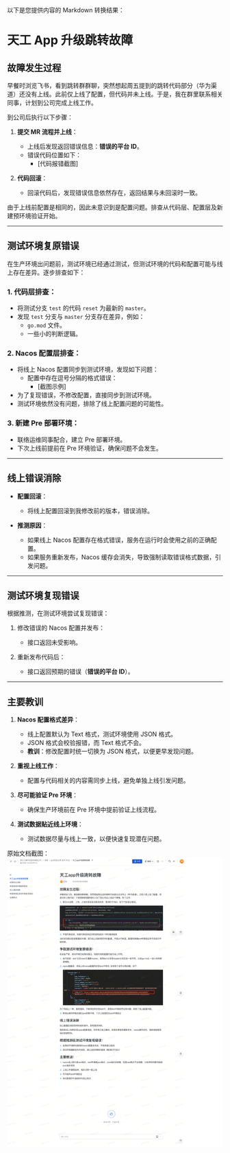 以下是您提供内容的 Markdown 转换结果：

# 天工 App 升级跳转故障

## 故障发生过程

早餐时浏览飞书，看到跳转群群聊，突然想起周五提到的跳转代码部分（华为渠道）还没有上线。此前仅上线了配置，但代码并未上线。于是，我在群里联系相关同事，计划到公司完成上线工作。

到公司后执行以下步骤：

1. **提交 MR 流程并上线**：
   - 上线后发现返回错误信息：**错误的平台 ID**。
   - 错误代码位置如下：
     - [代码报错截图]

2. **代码回滚**：
   - 回滚代码后，发现错误信息依然存在，返回结果与未回滚时一致。

由于上线前配置是相同的，因此未意识到是配置问题。排查从代码层、配置层及新建预环境验证开始。

---

## 测试环境复原错误

在生产环境出问题前，测试环境已经通过测试，但测试环境的代码和配置可能与线上存在差异。逐步排查如下：

### 1. **代码层排查**：
   - 将测试分支 `test` 的代码 `reset` 为最新的 `master`。
   - 发现 `test` 分支与 `master` 分支存在差异，例如：
     - `go.mod` 文件。
     - 一些小的判断逻辑。

### 2. **Nacos 配置层排查**：
   - 将线上 Nacos 配置同步到测试环境，发现如下问题：
     - 配置中存在逗号分隔的格式错误：
       - [截图示例]
   - 为了复现错误，不修改配置，直接同步到测试环境。
   - 测试环境依然没有问题，排除了线上配置问题的可能性。

### 3. **新建 Pre 部署环境**：
   - 联络运维同事配合，建立 Pre 部署环境。
   - 下次上线前提前在 Pre 环境验证，确保问题不会发生。

---

## 线上错误消除

- **配置回滚**：
  - 将线上配置回滚到我修改前的版本，错误消除。

- **推测原因**：
  - 如果线上 Nacos 配置存在格式错误，服务在运行时会使用之前的正确配置。
  - 如果服务重新发布，Nacos 缓存会消失，导致强制读取错误格式数据，引发问题。

---

## 测试环境复现错误

根据推测，在测试环境尝试复现错误：

1. 修改错误的 Nacos 配置并发布：
   - 接口返回未受影响。

2. 重新发布代码后：
   - 接口返回预期的错误（**错误的平台 ID**）。

---

## 主要教训

1. **Nacos 配置格式差异**：
   - 线上配置默认为 Text 格式，测试环境使用 JSON 格式。
   - JSON 格式会校验报错，而 Text 格式不会。
   - **教训**：修改配置时统一切换为 JSON 格式，以便更早发现问题。

2. **重视上线工作**：
   - 配置与代码相关的内容需同步上线，避免单独上线引发问题。

3. **尽可能验证 Pre 环境**：
   - 确保生产环境前在 Pre 环境中提前验证上线流程。

4. **测试数据贴近线上环境**：
   - 测试数据尽量与线上一致，以便快速复现潜在问题。
  


原始文档截图：
![](image3.png)
